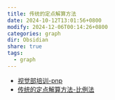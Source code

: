 ```yaml
---
title: 传统的定点解算方法
date: 2024-10-12T13:01:56+0800
modify: 2024-12-06T00:14:26+0800
categories: graph
dir: Obsidian
share: true
tags:
  - graph
---
```


- [视觉部培训-pnp](./%E8%A7%86%E8%A7%89%E9%83%A8%E5%9F%B9%E8%AE%AD-pnp.md)
- [传统的定点解算方法-比例法](./%E4%BC%A0%E7%BB%9F%E7%9A%84%E5%AE%9A%E7%82%B9%E8%A7%A3%E7%AE%97%E6%96%B9%E6%B3%95-%E6%AF%94%E4%BE%8B%E6%B3%95.md)